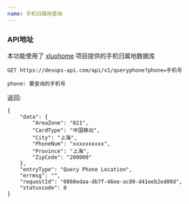 ```yaml
---
name: 手机归属地查询
---
```


### API地址

本功能使用了 [xluohome](https://github.com/xluohome/phonedata) 项目提供的手机归属地数据库


```
GET https://devops-api.com/api/v1/queryphone?phone=手机号

phone: 要查询的手机号
```

返回:

```
{
    "data": {
        "AreaZone": "021",
        "CardType": "中国移动",
        "City": "上海",
        "PhoneNum": "xxxxxxxxxx",
        "Province": "上海",
        "ZipCode": "200000"
    },
    "entryType": "Query Phone Location",
    "errmsg": "",
    "requestId": "0860edaa-db7f-46ee-ac89-d41eeb2ed80d",
    "statuscode": 0
}
```
